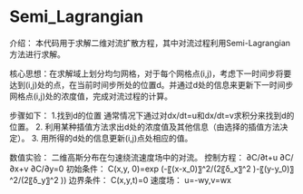 # Semi_Lagrangian
介绍：
本代码用于求解二维对流扩散方程，其中对流过程利用Semi-Lagrangian方法进行求解。

核心思想：在求解域上划分均匀网格，对于每个网格点(i,j)，考虑下一时间步将要达到(i,j)处的点，在当前时间步所处的位置d。并通过d处的信息来更新下一时间步网格点(i,j)处的浓度值，完成对流过程的计算。

步骤如下：
1.找到d的位置
        通常情况下通过对dx/dt=u和dx/dt=v求积分来找到d的位置。
2. 利用某种插值方法求出d处的浓度值及其他信息（由选择的插值方法决定）。
3. 用所得的d处的信息更新(i,j)点处相应的值。
 
数值实验：
二维高斯分布在匀速绕流速度场中的对流。
控制方程：
∂C/∂t+u ∂C/∂x+v ∂C/∂y=0
初始条件：
C(x,y, 0)=exp (-〖(x-x_0)〗^2/(2〖δ_x〗^2 )-〖(y-y_0)〗^2/(2〖δ_y〗^2 ))
边界条件：
C(x,y,t)=0
速度场：
u=-wy,v=wx
